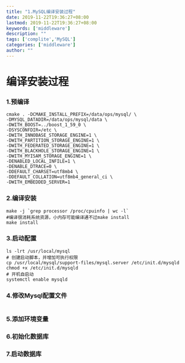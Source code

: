 ```yaml
---
title: "1.MySQL编译安装过程"
date: 2019-11-22T19:36:27+08:00
lastmod: 2019-11-22T19:36:27+08:00
keywords: ['middleware']
description: ""
tags: ['complite','MySQL']
categories: ['middleware']
author: ""
---
```

# 编译安装过程

### 1.预编译
```shell
cmake . -DCMAKE_INSTALL_PREFIX=/data/ops/mysql/ \
-DMYSQL_DATADIR=/data/ops/mysql/data \
-DWITH_BOOST=../boost_1_59_0 \
-DSYSCONFDIR=/etc \
-DWITH_INNOBASE_STORAGE_ENGINE=1 \
-DWITH_PARTITION_STORAGE_ENGINE=1 \
-DWITH_FEDERATED_STORAGE_ENGINE=1 \
-DWITH_BLACKHOLE_STORAGE_ENGINE=1 \
-DWITH_MYISAM_STORAGE_ENGINE=1 \
-DENABLED_LOCAL_INFILE=1 \
-DENABLE_DTRACE=0 \
-DDEFAULT_CHARSET=utf8mb4 \
-DDEFAULT_COLLATION=utf8mb4_general_ci \
-DWITH_EMBEDDED_SERVER=1
```
### 2.编译安装
```shell
make -j `grep processor /proc/cpuinfo | wc -l`
#编译很消耗系统资源，小内存可能编译通不过make install
make install
```

### 3.启动配置
```shell
ls -lrt /usr/local/mysql
# 创建启动脚本，并增加可执行权限
cp /usr/local/mysql/support-files/mysql.server /etc/init.d/mysqld
chmod +x /etc/init.d/mysqld
# 开机自启动
systemctl enable mysqld
```

### 4.修改Mysql配置文件
```shell

```

### 5.添加环境变量


### 6.初始化数据库

### 7.启动数据库